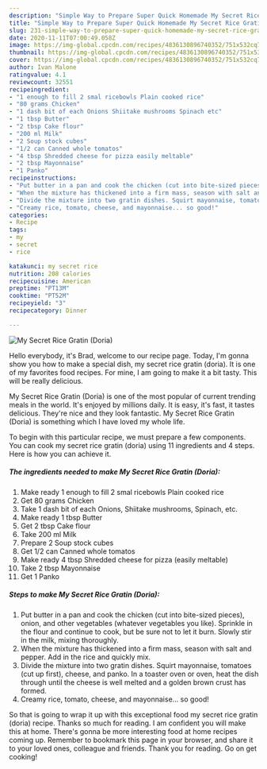 ```yaml
---
description: "Simple Way to Prepare Super Quick Homemade My Secret Rice Gratin (Doria)"
title: "Simple Way to Prepare Super Quick Homemade My Secret Rice Gratin (Doria)"
slug: 231-simple-way-to-prepare-super-quick-homemade-my-secret-rice-gratin-doria
date: 2020-11-11T07:00:49.058Z
image: https://img-global.cpcdn.com/recipes/4836130896740352/751x532cq70/my-secret-rice-gratin-doria-recipe-main-photo.jpg
thumbnail: https://img-global.cpcdn.com/recipes/4836130896740352/751x532cq70/my-secret-rice-gratin-doria-recipe-main-photo.jpg
cover: https://img-global.cpcdn.com/recipes/4836130896740352/751x532cq70/my-secret-rice-gratin-doria-recipe-main-photo.jpg
author: Ivan Malone
ratingvalue: 4.1
reviewcount: 32551
recipeingredient:
- "1 enough to fill 2 smal ricebowls Plain cooked rice"
- "80 grams Chicken"
- "1 dash bit of each Onions Shiitake mushrooms Spinach etc"
- "1 tbsp Butter"
- "2 tbsp Cake flour"
- "200 ml Milk"
- "2 Soup stock cubes"
- "1/2 can Canned whole tomatos"
- "4 tbsp Shredded cheese for pizza easily meltable"
- "2 tbsp Mayonnaise"
- "1 Panko"
recipeinstructions:
- "Put butter in a pan and cook the chicken (cut into bite-sized pieces), onion, and other vegetables (whatever vegetables you like). Sprinkle in the flour and continue to cook, but be sure not to let it burn. Slowly stir in the milk, mixing thoroughly."
- "When the mixture has thickened into a firm mass, season with salt and pepper. Add in the rice and quickly mix."
- "Divide the mixture into two gratin dishes. Squirt mayonnaise, tomatoes (cut up first), cheese, and panko. In a toaster oven or oven, heat the dish through until the cheese is well melted and a golden brown crust has formed."
- "Creamy rice, tomato, cheese, and mayonnaise... so good!"
categories:
- Recipe
tags:
- my
- secret
- rice

katakunci: my secret rice 
nutrition: 208 calories
recipecuisine: American
preptime: "PT13M"
cooktime: "PT52M"
recipeyield: "3"
recipecategory: Dinner

---
```



![My Secret Rice Gratin (Doria)](https://img-global.cpcdn.com/recipes/4836130896740352/751x532cq70/my-secret-rice-gratin-doria-recipe-main-photo.jpg)

Hello everybody, it's Brad, welcome to our recipe page. Today, I'm gonna show you how to make a special dish, my secret rice gratin (doria). It is one of my favorites food recipes. For mine, I am going to make it a bit tasty. This will be really delicious.

My Secret Rice Gratin (Doria) is one of the most popular of current trending meals in the world. It's enjoyed by millions daily. It is easy, it's fast, it tastes delicious. They're nice and they look fantastic. My Secret Rice Gratin (Doria) is something which I have loved my whole life.




To begin with this particular recipe, we must prepare a few components. You can cook my secret rice gratin (doria) using 11 ingredients and 4 steps. Here is how you can achieve it.

<!--inarticleads1-->

##### The ingredients needed to make My Secret Rice Gratin (Doria):

1. Make ready 1 enough to fill 2 smal ricebowls Plain cooked rice
1. Get 80 grams Chicken
1. Take 1 dash bit of each Onions, Shiitake mushrooms, Spinach, etc.
1. Make ready 1 tbsp Butter
1. Get 2 tbsp Cake flour
1. Take 200 ml Milk
1. Prepare 2 Soup stock cubes
1. Get 1/2 can Canned whole tomatos
1. Make ready 4 tbsp Shredded cheese for pizza (easily meltable)
1. Take 2 tbsp Mayonnaise
1. Get 1 Panko




<!--inarticleads2-->

##### Steps to make My Secret Rice Gratin (Doria):

1. Put butter in a pan and cook the chicken (cut into bite-sized pieces), onion, and other vegetables (whatever vegetables you like). Sprinkle in the flour and continue to cook, but be sure not to let it burn. Slowly stir in the milk, mixing thoroughly.
1. When the mixture has thickened into a firm mass, season with salt and pepper. Add in the rice and quickly mix.
1. Divide the mixture into two gratin dishes. Squirt mayonnaise, tomatoes (cut up first), cheese, and panko. In a toaster oven or oven, heat the dish through until the cheese is well melted and a golden brown crust has formed.
1. Creamy rice, tomato, cheese, and mayonnaise... so good!




So that is going to wrap it up with this exceptional food my secret rice gratin (doria) recipe. Thanks so much for reading. I am confident you will make this at home. There's gonna be more interesting food at home recipes coming up. Remember to bookmark this page in your browser, and share it to your loved ones, colleague and friends. Thank you for reading. Go on get cooking!
